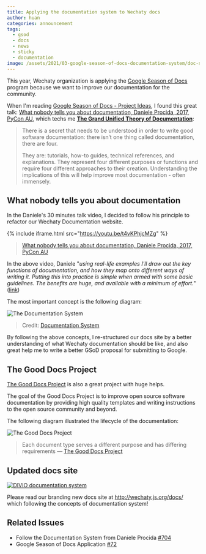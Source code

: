 ```yaml
---
title: Applying the documentation system to Wechaty docs
author: huan
categories: announcement
tags:
  - gsod
  - docs
  - news
  - sticky
  - documentation
image: /assets/2021/03-google-season-of-docs-documentation-system/doc-sys-overview.png
---
```


This year, Wechaty organization is applying the [Google Season of Docs](https://developers.google.com/season-of-docs) program because we want to improve our documentation for the community.

When I'm reading [Google Season of Docs - Project Ideas](https://developers.google.com/season-of-docs/docs/project-ideas), I found this great talk: [What nobody tells you about documentation, Daniele Procida, 2017, PyCon AU](https://2017.pycon-au.org/schedule/presentation/15/), which techs me **[The Grand Unified Theory of Documentation](https://documentation.divio.com/)**:

> There is a secret that needs to be understood
  in order to write good software documentation:
  there isn’t one thing called documentation, there are four.
>
> They are: tutorials, how-to guides, technical references, and explanations.
  They represent four different purposes or functions and
  require four different approaches to their creation.
  Understanding the implications of this will
  help improve most documentation - often immensely.

## What nobody tells you about documentation

In the Daniele's 30 minutes talk video, I decided to follow his principle to refactor our Wechaty Documentation website.

{% include iframe.html src="https://youtu.be/t4vKPhjcMZg" %}

> [What nobody tells you about documentation, Daniele Procida, 2017, PyCon AU](https://2017.pycon-au.org/schedule/presentation/15/)

In the above video, Daniele "_using real-life examples I'll draw out the key functions of documentation, and how they map onto different ways of writing it. Putting this into practice is simple when armed with some basic guidelines. The benefits are huge, and available with a minimum of effort._" ([link](https://2017.pycon-au.org/schedule/presentation/15/))

The most important concept is the following diagram:

![The Documentation System](/assets/2021/03-google-season-of-docs-documentation-system/doc-sys-overview.png)

> Credit: [Documentation System](https://documentation.divio.com/)

By following the above concepts, I re-structured our docs site by a better understanding of what Wechaty documentation should be like, and also great help me to write a better GSoD proposal for submitting to Google.

## The Good Docs Project

[The Good Docs Project](https://thegooddocsproject.dev) is also a great project with huge helps.

The goal of the Good Docs Project is to improve open source software documentation by providing high quality templates and writing instructions to the open source community and beyond.

The following diagram illustrated the lifecycle of the documentation:

![The Good Docs Project](/assets/2021/03-google-season-of-docs-documentation-system/doctypes.png)

> Each document type serves a different purpose and has differing requirements
  &mdash; [The Good Docs Project](https://thegooddocsproject.dev)

## Updated docs site

[![DIVIO documentation system](https://img.shields.io/badge/DIVIO-Documentation%20System-blue)](https://documentation.divio.com/)

Please read our branding new docs site at <http://wechaty.js.org/docs/> which following the concepts of documentation system!

## Related Issues

- Follow the Documentation System from Daniele Procida [#704](https://github.com/wechaty/wechaty.js.org/issues/704)
- Google Season of Docs Application [#72](https://github.com/wechaty/summer-of-wechaty/issues/72)
